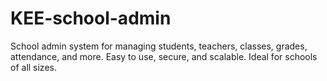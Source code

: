 # KEE-school-admin
School admin system for managing students, teachers, classes, grades, attendance, and more. Easy to use, secure, and scalable. Ideal for schools of all sizes.
